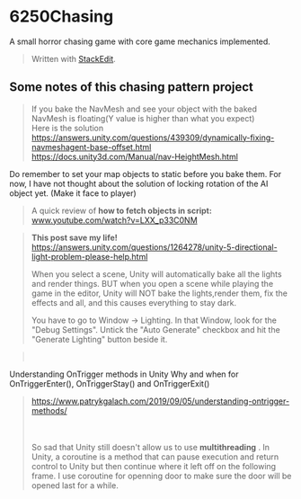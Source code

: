 # 6250Chasing
A small horror chasing game with core game mechanics implemented. 



> Written with [StackEdit](https://stackedit.io/).
## Some notes of this chasing pattern project

> If you bake the NavMesh and see your object with the baked NavMesh is floating(Y value is higher than what you expect)
> <br> Here is the solution<br> 
> https://answers.unity.com/questions/439309/dynamically-fixing-navmeshagent-base-offset.html<br>
> https://docs.unity3d.com/Manual/nav-HeightMesh.html 

Do remember to set your map objects to static before you bake them.  For now, I have not thought about the solution of locking rotation of the AI object yet. (Make it face to player)

> A quick review of **how to fetch objects in script:** www.youtube.com/watch?v=LXX_p33C0NM

>**This post save my life!** 
>https://answers.unity.com/questions/1264278/unity-5-directional-light-problem-please-help.html
> 
> When you select a scene, Unity will automatically bake all the lights
> and render things. BUT when you open a scene while playing the game in
> the editor, Unity will NOT bake the lights,render them, fix the
> effects and all, and this causes everything to stay dark.
> 
> You have to go to Window -> Lighting. In that Window, look for the
> "Debug Settings". Untick the "Auto Generate" checkbox and hit the
> "Generate Lighting" button beside it.


><br>
Understanding OnTrigger methods in Unity Why and when for OnTriggerEnter(), OnTriggerStay() and OnTriggerExit()
> https://www.patrykgalach.com/2019/09/05/understanding-ontrigger-methods/ 
> 
> <br><br>
> So sad that Unity still doesn't allow us to use **multithreading** .
> In Unity, a coroutine is a method that can pause execution and return
> control to Unity but then continue where it left off on the following
> frame. I use coroutine for openning door to make sure the door will be opened last for a while. 
